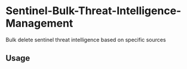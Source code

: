 # Sentinel-Bulk-Threat-Intelligence-Management
Bulk delete sentinel threat intelligence based on specific sources


## Usage
